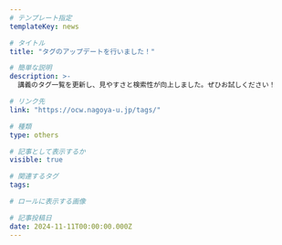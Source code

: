```yaml
---
# テンプレート指定
templateKey: news

# タイトル
title: "タグのアップデートを行いました！"

# 簡単な説明
description: >-
  講義のタグ一覧を更新し、見やすさと検索性が向上しました。ぜひお試しください！

# リンク先
link: "https://ocw.nagoya-u.jp/tags/"

# 種類
type: others

# 記事として表示するか
visible: true

# 関連するタグ
tags:

# ロールに表示する画像

# 記事投稿日
date: 2024-11-11T00:00:00.000Z
---
```

